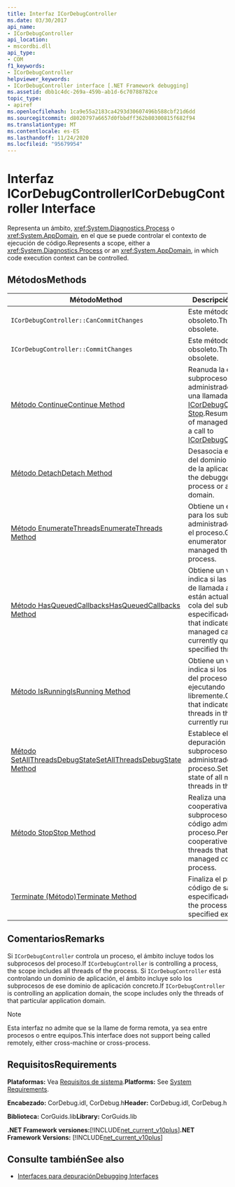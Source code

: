 ```yaml
---
title: Interfaz ICorDebugController
ms.date: 03/30/2017
api_name:
- ICorDebugController
api_location:
- mscordbi.dll
api_type:
- COM
f1_keywords:
- ICorDebugController
helpviewer_keywords:
- ICorDebugController interface [.NET Framework debugging]
ms.assetid: dbb1c4dc-269a-459b-ab1d-6c70788782ce
topic_type:
- apiref
ms.openlocfilehash: 1ca9e55a2183ca4293d30607496b588cbf21d6dd
ms.sourcegitcommit: d8020797a6657d0fbbdff362b80300815f682f94
ms.translationtype: MT
ms.contentlocale: es-ES
ms.lasthandoff: 11/24/2020
ms.locfileid: "95679954"
---
```

# <a name="icordebugcontroller-interface"></a><span data-ttu-id="8b475-102">Interfaz ICorDebugController</span><span class="sxs-lookup"><span data-stu-id="8b475-102">ICorDebugController Interface</span></span>

<span data-ttu-id="8b475-103">Representa un ámbito, <xref:System.Diagnostics.Process> o <xref:System.AppDomain>, en el que se puede controlar el contexto de ejecución de código.</span><span class="sxs-lookup"><span data-stu-id="8b475-103">Represents a scope, either a <xref:System.Diagnostics.Process> or an <xref:System.AppDomain>, in which code execution context can be controlled.</span></span>  
  
## <a name="methods"></a><span data-ttu-id="8b475-104">Métodos</span><span class="sxs-lookup"><span data-stu-id="8b475-104">Methods</span></span>  
  
|<span data-ttu-id="8b475-105">Método</span><span class="sxs-lookup"><span data-stu-id="8b475-105">Method</span></span>|<span data-ttu-id="8b475-106">Descripción</span><span class="sxs-lookup"><span data-stu-id="8b475-106">Description</span></span>|  
|------------|-----------------|  
|`ICorDebugController::CanCommitChanges`|<span data-ttu-id="8b475-107">Este método está obsoleto.</span><span class="sxs-lookup"><span data-stu-id="8b475-107">This method is obsolete.</span></span>|  
|`ICorDebugController::CommitChanges`|<span data-ttu-id="8b475-108">Este método está obsoleto.</span><span class="sxs-lookup"><span data-stu-id="8b475-108">This method is obsolete.</span></span>|  
|[<span data-ttu-id="8b475-109">Método Continue</span><span class="sxs-lookup"><span data-stu-id="8b475-109">Continue Method</span></span>](icordebugcontroller-continue-method.md)|<span data-ttu-id="8b475-110">Reanuda la ejecución de subprocesos administrados después de una llamada a [ICorDebugController:: Stop](icordebugcontroller-stop-method.md).</span><span class="sxs-lookup"><span data-stu-id="8b475-110">Resumes execution of managed threads after a call to [ICorDebugController::Stop](icordebugcontroller-stop-method.md).</span></span>|  
|[<span data-ttu-id="8b475-111">Método Detach</span><span class="sxs-lookup"><span data-stu-id="8b475-111">Detach Method</span></span>](icordebugcontroller-detach-method.md)|<span data-ttu-id="8b475-112">Desasocia el depurador del dominio del proceso o de la aplicación.</span><span class="sxs-lookup"><span data-stu-id="8b475-112">Detaches the debugger from the process or application domain.</span></span>|  
|[<span data-ttu-id="8b475-113">Método EnumerateThreads</span><span class="sxs-lookup"><span data-stu-id="8b475-113">EnumerateThreads Method</span></span>](icordebugcontroller-enumeratethreads-method.md)|<span data-ttu-id="8b475-114">Obtiene un enumerador para los subprocesos administrados activos en el proceso.</span><span class="sxs-lookup"><span data-stu-id="8b475-114">Gets an enumerator for the active managed threads in the process.</span></span>|  
|[<span data-ttu-id="8b475-115">Método HasQueuedCallbacks</span><span class="sxs-lookup"><span data-stu-id="8b475-115">HasQueuedCallbacks Method</span></span>](icordebugcontroller-hasqueuedcallbacks-method.md)|<span data-ttu-id="8b475-116">Obtiene un valor que indica si las devoluciones de llamada administradas están actualmente en la cola del subproceso especificado.</span><span class="sxs-lookup"><span data-stu-id="8b475-116">Gets a value that indicates whether any managed callbacks are currently queued for the specified thread.</span></span>|  
|[<span data-ttu-id="8b475-117">Método IsRunning</span><span class="sxs-lookup"><span data-stu-id="8b475-117">IsRunning Method</span></span>](icordebugcontroller-isrunning-method.md)|<span data-ttu-id="8b475-118">Obtiene un valor que indica si los subprocesos del proceso se están ejecutando libremente.</span><span class="sxs-lookup"><span data-stu-id="8b475-118">Gets a value that indicates whether the threads in the process are currently running freely.</span></span>|  
|[<span data-ttu-id="8b475-119">Método SetAllThreadsDebugState</span><span class="sxs-lookup"><span data-stu-id="8b475-119">SetAllThreadsDebugState Method</span></span>](icordebugcontroller-setallthreadsdebugstate-method.md)|<span data-ttu-id="8b475-120">Establece el estado de depuración de todos los subprocesos administrados en el proceso.</span><span class="sxs-lookup"><span data-stu-id="8b475-120">Sets the debug state of all managed threads in the process.</span></span>|  
|[<span data-ttu-id="8b475-121">Método Stop</span><span class="sxs-lookup"><span data-stu-id="8b475-121">Stop Method</span></span>](icordebugcontroller-stop-method.md)|<span data-ttu-id="8b475-122">Realiza una detención cooperativa en todos los subprocesos que ejecutan código administrado en el proceso.</span><span class="sxs-lookup"><span data-stu-id="8b475-122">Performs a cooperative stop on all threads that are running managed code in the process.</span></span>|  
|[<span data-ttu-id="8b475-123">Terminate (Método)</span><span class="sxs-lookup"><span data-stu-id="8b475-123">Terminate Method</span></span>](icordebugcontroller-terminate-method.md)|<span data-ttu-id="8b475-124">Finaliza el proceso con el código de salida especificado.</span><span class="sxs-lookup"><span data-stu-id="8b475-124">Terminates the process with the specified exit code.</span></span>|  
  
## <a name="remarks"></a><span data-ttu-id="8b475-125">Comentarios</span><span class="sxs-lookup"><span data-stu-id="8b475-125">Remarks</span></span>  

 <span data-ttu-id="8b475-126">Si `ICorDebugController` controla un proceso, el ámbito incluye todos los subprocesos del proceso.</span><span class="sxs-lookup"><span data-stu-id="8b475-126">If `ICorDebugController` is controlling a process, the scope includes all threads of the process.</span></span> <span data-ttu-id="8b475-127">Si `ICorDebugController` está controlando un dominio de aplicación, el ámbito incluye solo los subprocesos de ese dominio de aplicación concreto.</span><span class="sxs-lookup"><span data-stu-id="8b475-127">If `ICorDebugController` is controlling an application domain, the scope includes only the threads of that particular application domain.</span></span>  
  
> [!NOTE]
> <span data-ttu-id="8b475-128">Esta interfaz no admite que se la llame de forma remota, ya sea entre procesos o entre equipos.</span><span class="sxs-lookup"><span data-stu-id="8b475-128">This interface does not support being called remotely, either cross-machine or cross-process.</span></span>  
  
## <a name="requirements"></a><span data-ttu-id="8b475-129">Requisitos</span><span class="sxs-lookup"><span data-stu-id="8b475-129">Requirements</span></span>  

 <span data-ttu-id="8b475-130">**Plataformas:** Vea [Requisitos de sistema](../../get-started/system-requirements.md).</span><span class="sxs-lookup"><span data-stu-id="8b475-130">**Platforms:** See [System Requirements](../../get-started/system-requirements.md).</span></span>  
  
 <span data-ttu-id="8b475-131">**Encabezado:** CorDebug.idl, CorDebug.h</span><span class="sxs-lookup"><span data-stu-id="8b475-131">**Header:** CorDebug.idl, CorDebug.h</span></span>  
  
 <span data-ttu-id="8b475-132">**Biblioteca:** CorGuids.lib</span><span class="sxs-lookup"><span data-stu-id="8b475-132">**Library:** CorGuids.lib</span></span>  
  
 <span data-ttu-id="8b475-133">**.NET Framework versiones:**[!INCLUDE[net_current_v10plus](../../../../includes/net-current-v10plus-md.md)]</span><span class="sxs-lookup"><span data-stu-id="8b475-133">**.NET Framework Versions:** [!INCLUDE[net_current_v10plus](../../../../includes/net-current-v10plus-md.md)]</span></span>  
  
## <a name="see-also"></a><span data-ttu-id="8b475-134">Consulte también</span><span class="sxs-lookup"><span data-stu-id="8b475-134">See also</span></span>

- [<span data-ttu-id="8b475-135">Interfaces para depuración</span><span class="sxs-lookup"><span data-stu-id="8b475-135">Debugging Interfaces</span></span>](debugging-interfaces.md)
